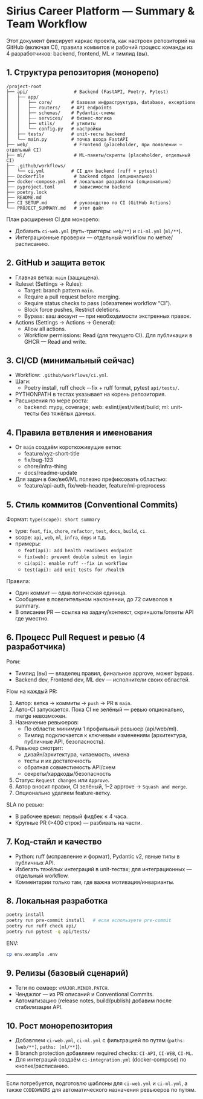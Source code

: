# Sirius Career Platform — Summary & Team Workflow

Этот документ фиксирует каркас проекта, как настроен репозиторий на GitHub (включая CI), правила коммитов и рабочий процесс команды из 4 разработчиков: backend, frontend, ML и тимлид (вы).

## 1. Структура репозитория (монорепо)

```
/project-root
├── api/                 # Backend (FastAPI, Poetry, Pytest)
│   ├── app/
│   │   ├── core/       # базовая инфраструктура, database, exceptions
│   │   ├── routers/    # API endpoints
│   │   ├── schemas/    # Pydantic-схемы
│   │   ├── services/   # бизнес-логика
│   │   ├── utils/      # утилиты
│   │   └── config.py   # настройки
│   ├── tests/          # unit-тесты backend
│   └── main.py         # точка входа FastAPI
├── web/                 # Frontend (placeholder, при появлении — отдельный CI)
├── ml/                  # ML-пакеты/скрипты (placeholder, отдельный CI)
├── .github/workflows/
│   └── ci.yml          # CI для backend (ruff + pytest)
├── Dockerfile           # backend образ (опционально)
├── docker-compose.yml   # локальная разработка (опционально)
├── pyproject.toml       # зависимости backend
├── poetry.lock
├── README.md
├── CI_SETUP.md          # руководство по CI (GitHub Actions)
└── PROJECT_SUMMARY.md   # этот файл
```

План расширения CI для монорепо:
- Добавить `ci-web.yml` (путь-триггеры: `web/**`) и `ci-ml.yml` (`ml/**`).
- Интеграционные проверки — отдельный workflow по метке/расписанию.

## 2. GitHub и защита веток

- Главная ветка: `main` (защищена).
- Ruleset (Settings → Rules):
  - Target: branch pattern `main`.
  - Require a pull request before merging.
  - Require status checks to pass (обязателен workflow “CI”).
  - Block force pushes, Restrict deletions.
  - Bypass: ваш аккаунт — при необходимости экстренных правок.
- Actions (Settings → Actions → General):
  - Allow all actions.
  - Workflow permissions: Read (для текущего CI). Для публикации в GHCR — Read and write.

## 3. CI/CD (минимальный сейчас)

- Workflow: `.github/workflows/ci.yml`.
- Шаги:
  - Poetry install, ruff check --fix + ruff format, pytest `api/tests/`.
- PYTHONPATH в тестах указывает на корень репозитория.
- Расширения по мере роста:
  - backend: mypy, coverage; web: eslint/jest/vitest/build; ml: unit-тесты без тяжёлых данных.

## 4. Правила ветвления и именования

- От `main` создаём короткоживущие ветки:
  - feature/xyz-short-title
  - fix/bug-123
  - chore/infra-thing
  - docs/readme-update
- Для задач в бэк/веб/ML полезно префиксовать областью:
  - feature/api-auth, fix/web-header, feature/ml-preprocess

## 5. Стиль коммитов (Conventional Commits)

Формат: `type(scope): short summary`

- type: `feat`, `fix`, `chore`, `refactor`, `test`, `docs`, `build`, `ci`.
- scope: `api`, `web`, `ml`, `infra`, `deps` и т.д.
- примеры:
  - `feat(api): add health readiness endpoint`
  - `fix(web): prevent double submit on login`
  - `ci(api): enable ruff --fix in workflow`
  - `test(api): add unit tests for /health`

Правила:
- Один коммит — одна логическая единица.
- Сообщение в повелительном наклонении, до 72 символов в summary.
- В описании PR — ссылка на задачу/контекст, скриншоты/ответы API где уместно.

## 6. Процесс Pull Request и ревью (4 разработчика)

Роли:
- Тимлид (вы) — владелец правил, финальное approve, может bypass.
- Backend dev, Frontend dev, ML dev — исполнители своих областей.

Flow на каждый PR:
1) Автор: ветка → коммиты → `push` → PR в `main`.
2) Авто-CI запускается. Пока CI не зелёный — ревью опционально, merge невозможен.
3) Назначение ревьюеров:
   - По области: минимум 1 профильный ревьюер (api/web/ml).
   - Тимлид подключается к ключевым изменениям (архитектура, публичные API, безопасность).
4) Ревьюер смотрит:
   - дизайн/архитектура, читаемость, имена
   - тесты и их достаточность
   - обратная совместимость API/схем
   - секреты/хардкоды/безопасность
5) Статус: `Request changes` или `Approve`.
6) Автор вносит правки, CI зелёный, 1–2 approve → `Squash and merge`.
7) Опционально удаляем feature-ветку.

SLA по ревью:
- В рабочее время: первый фидбек ≤ 4 часа.
- Крупные PR (>400 строк) — разбивать на части.

## 7. Код-стайл и качество

- Python: ruff (исправление и формат), Pydantic v2, явные типы в публичных API.
- Избегать тяжёлых интеграций в unit-тестах; для интеграционных — отдельный workflow.
- Комментарии только там, где важна мотивация/инварианты.

## 8. Локальная разработка

```bash
poetry install
poetry run pre-commit install   # если используете pre-commit
poetry run ruff check api/
poetry run pytest -q api/tests/
```

ENV:
```bash
cp env.example .env
```

## 9. Релизы (базовый сценарий)

- Теги по семвер: `vMAJOR.MINOR.PATCH`.
- Ченджлог — из PR описаний и Conventional Commits.
- Автоматизацию (release notes, build/publish) добавим после стабилизации API.

## 10. Рост монорепозитория

- Добавляем `ci-web.yml`, `ci-ml.yml` с фильтрацией по путям (`paths: [web/**]`, `paths: [ml/**]`).
- В branch protection добавляем required checks: `CI-API`, `CI-WEB`, `CI-ML`.
- Для интеграций создаём `ci-integration.yml` (docker-compose) по кнопке/расписанию.

---
Если потребуется, подготовлю шаблоны для `ci-web.yml` и `ci-ml.yml`, а также `CODEOWNERS` для автоматического назначения ревьюеров по путям.
